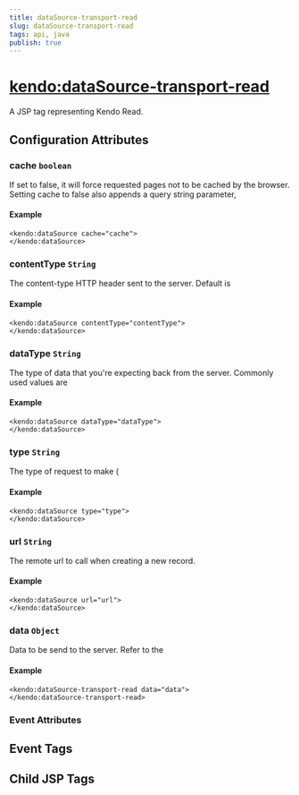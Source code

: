 ```yaml
---
title: dataSource-transport-read
slug: dataSource-transport-read
tags: api, java
publish: true
---
```


# <kendo:dataSource-transport-read>
A JSP tag representing Kendo Read.

## Configuration Attributes


### cache `boolean`

If set to false, it will force requested pages not to be cached by the browser. Setting cache to false also appends a query string parameter,

#### Example
    <kendo:dataSource cache="cache">
    </kendo:dataSource>



### contentType `String`

The content-type HTTP header sent to the server. Default is

#### Example
    <kendo:dataSource contentType="contentType">
    </kendo:dataSource>



### dataType `String`

The type of data that you're expecting back from the server. Commonly used values are

#### Example
    <kendo:dataSource dataType="dataType">
    </kendo:dataSource>



### type `String`

The type of request to make (

#### Example
    <kendo:dataSource type="type">
    </kendo:dataSource>



### url `String`

The remote url to call when creating a new record.

#### Example
    <kendo:dataSource url="url">
    </kendo:dataSource>



### data `Object`

Data to be send to the server.
Refer to the

#### Example
    <kendo:dataSource-transport-read data="data">
    </kendo:dataSource-transport-read>



### Event Attributes

## Event Tags


## Child JSP Tags

